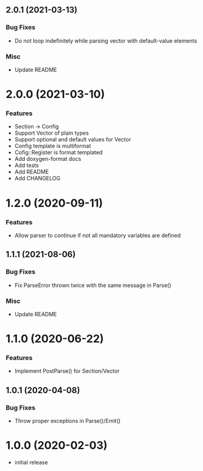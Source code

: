 ## 2.0.1 (2021-03-13)

### Bug Fixes
* Do not loop indefinitely while parsing vector with default-value elements

### Misc
* Update README

# 2.0.0 (2021-03-10)

### Features
* Section -> Config
* Support Vector of plain types
* Support optional and default values for Vector
* Config template is multiformat
* Cofig::Register is format templated
* Add doxygen-format docs
* Add tests
* Add README
* Add CHANGELOG

# 1.2.0 (2020-09-11)

### Features
* Allow parser to continue if not all mandatory variables are defined

## 1.1.1 (2021-08-06)
### Bug Fixes
* Fix ParseError thrown twice with the same message in Parse()

### Misc
* Update README

# 1.1.0 (2020-06-22)

### Features
* Implement PostParse() for Section/Vector

## 1.0.1 (2020-04-08)

### Bug Fixes
* Throw proper exceptions in Parse()/Emit()

# 1.0.0 (2020-02-03)

- initial release

